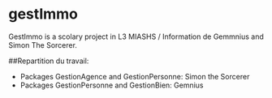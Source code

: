 # gestImmo
GestImmo is a scolary project in L3 MIASHS / Information
de Gemmnius and Simon The Sorcerer.

##Repartition du travail:
- Packages GestionAgence and GestionPersonne: Simon the Sorcerer
- Packages GestionPersonne and GestionBien: Gemnius

